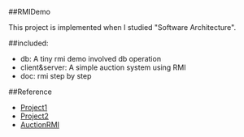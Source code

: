 ##RMIDemo

This project is implemented when I studied "Software Architecture". 


##included:

* db: A tiny rmi demo involved db operation
* client&server: A simple auction system using RMI
* doc: rmi step by step


##Reference

* [Project1](http://userpages.umbc.edu/~tarr/dp/spr06/projects/Project1.html)
* [Project2](http://userpages.umbc.edu/~tarr/dp/spr06/projects/Project2.html)
* [AuctionRMI](https://github.com/IjinPL/AuctionRMI) 

